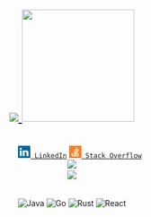 <h1 align="center">
  <a href="https://git.io/typing-svg">
    <img src="https://readme-typing-svg.herokuapp.com/?lines=Hello,+there+👋;I'm+Alexey;Nice+to+meet+you&size=30">
  </a>
  <img src="https://user-images.githubusercontent.com/5480441/168469769-4d37ca95-d1ce-4761-b0f3-d9de46478902.png" style="height: 200px; width:200px;"/>
</h1>
<div align="center">
  <code>
    <a href="https://www.linkedin.com/in/alexey-semenyuk-60410b94/" title="LinkedIn Profile"><img width="22" src="images/linkedin.svg"> LinkedIn</a></code>
  <code><a href="https://stackoverflow.com/users/2650960/alexey-semenyuk" title="Stack Overflow Profile"><img width="22" src="images/stackoverflow.svg"> Stack Overflow</a></code>
</div>
<div align="center">
  <img height="180em" src="https://github-readme-stats.vercel.app/api?username=alex-semenyuk&show_icons=true&count_private=true&include_all_commits=true&hide_border=false" />
</div>  
<div align="center">
  <img height="210em" src="https://stackoverflow-card.vercel.app/?userID=2650960&hide_border=false"/>
</div> 
<div align="center">
  
\
  ![Java](https://img.shields.io/badge/java-%23ED8B00.svg?style=for-the-badge&logo=java&logoColor=white)  ![Go](https://img.shields.io/badge/go-%2300ADD8.svg?style=for-the-badge&logo=go&logoColor=white)  ![Rust](https://img.shields.io/badge/rust-%23000000.svg?style=for-the-badge&logo=rust&logoColor=white)  ![React](https://img.shields.io/badge/react-%2320232a.svg?style=for-the-badge&logo=react&logoColor=%2361DAFB)
  
</div>   
 
  
